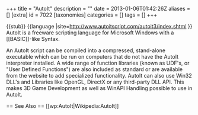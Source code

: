 +++
title = "AutoIt"
description = ""
date = 2013-01-06T01:42:26Z
aliases = []
[extra]
id = 7022
[taxonomies]
categories = []
tags = []
+++

{{stub}}
{{language
|site=http://www.autoitscript.com/autoit3/index.shtml
}}
AutoIt is a freeware scripting language for Microsoft Windows with a [[BASIC]]-like Syntax.

An AutoIt script can be compiled into a compressed, stand-alone executable which can be run on computers that do not have the AutoIt interpreter installed. A wide range of function libraries (known as UDF's, or "User Defined Functions") are also included as standard or are available from the website to add specialized functionality. AutoIt can also use Win32 DLL's and Libraries like OpenGL, DirectX or any third-party DLL API. This makes 3D Game Development as well as WinAPI Handling possible to use in AutoIt.

== See Also ==
[[wp:AutoIt|Wikipedia:AutoIt]]
